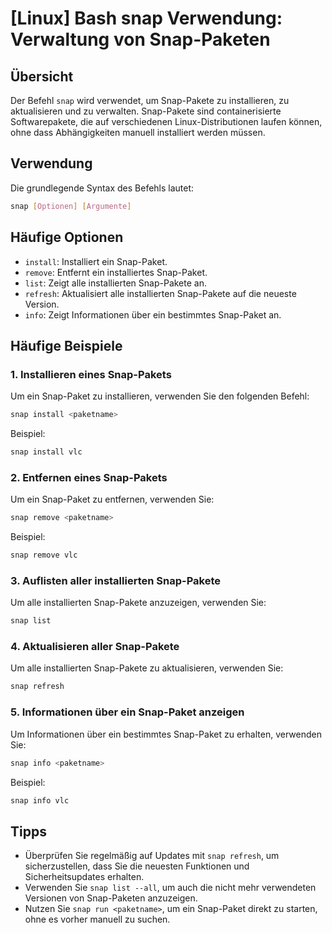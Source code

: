 # [Linux] Bash snap Verwendung: Verwaltung von Snap-Paketen

## Übersicht
Der Befehl `snap` wird verwendet, um Snap-Pakete zu installieren, zu aktualisieren und zu verwalten. Snap-Pakete sind containerisierte Softwarepakete, die auf verschiedenen Linux-Distributionen laufen können, ohne dass Abhängigkeiten manuell installiert werden müssen.

## Verwendung
Die grundlegende Syntax des Befehls lautet:

```bash
snap [Optionen] [Argumente]
```

## Häufige Optionen
- `install`: Installiert ein Snap-Paket.
- `remove`: Entfernt ein installiertes Snap-Paket.
- `list`: Zeigt alle installierten Snap-Pakete an.
- `refresh`: Aktualisiert alle installierten Snap-Pakete auf die neueste Version.
- `info`: Zeigt Informationen über ein bestimmtes Snap-Paket an.

## Häufige Beispiele

### 1. Installieren eines Snap-Pakets
Um ein Snap-Paket zu installieren, verwenden Sie den folgenden Befehl:

```bash
snap install <paketname>
```
Beispiel:
```bash
snap install vlc
```

### 2. Entfernen eines Snap-Pakets
Um ein Snap-Paket zu entfernen, verwenden Sie:

```bash
snap remove <paketname>
```
Beispiel:
```bash
snap remove vlc
```

### 3. Auflisten aller installierten Snap-Pakete
Um alle installierten Snap-Pakete anzuzeigen, verwenden Sie:

```bash
snap list
```

### 4. Aktualisieren aller Snap-Pakete
Um alle installierten Snap-Pakete zu aktualisieren, verwenden Sie:

```bash
snap refresh
```

### 5. Informationen über ein Snap-Paket anzeigen
Um Informationen über ein bestimmtes Snap-Paket zu erhalten, verwenden Sie:

```bash
snap info <paketname>
```
Beispiel:
```bash
snap info vlc
```

## Tipps
- Überprüfen Sie regelmäßig auf Updates mit `snap refresh`, um sicherzustellen, dass Sie die neuesten Funktionen und Sicherheitsupdates erhalten.
- Verwenden Sie `snap list --all`, um auch die nicht mehr verwendeten Versionen von Snap-Paketen anzuzeigen.
- Nutzen Sie `snap run <paketname>`, um ein Snap-Paket direkt zu starten, ohne es vorher manuell zu suchen.